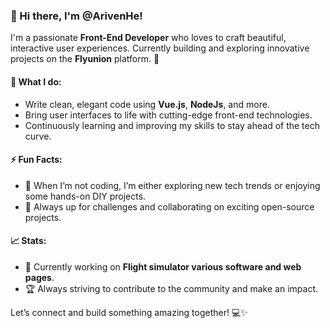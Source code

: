 ### 👋 Hi there, I'm **@ArivenHe**!

I'm a passionate **Front-End Developer** who loves to craft beautiful, interactive user experiences. Currently building and exploring innovative projects on the **Flyunion** platform. 🚀

#### 🚀 What I do:
- Write clean, elegant code using **Vue.js**, **NodeJs**, and more.
- Bring user interfaces to life with cutting-edge front-end technologies.
- Continuously learning and improving my skills to stay ahead of the tech curve.

#### ⚡ Fun Facts:
- 🚗 When I’m not coding, I’m either exploring new tech trends or enjoying some hands-on DIY projects.
- 🌱 Always up for challenges and collaborating on exciting open-source projects.

#### 📈 Stats:
- 🔭 Currently working on **Flight simulator various software and web pages**.
- 🏆 Always striving to contribute to the community and make an impact.

Let’s connect and build something amazing together! 💻✨

